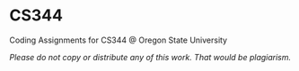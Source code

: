 # CS344

Coding Assignments for CS344 @ Oregon State University  

*Please do not copy or distribute any of this work. That would be plagiarism.*
